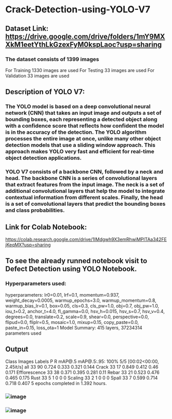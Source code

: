 # Crack-Detection-using-YOLO-V7
## Dataset Link: https://drive.google.com/drive/folders/1mY9MXXkM1eetYthLkGzexFyM0kspLaoc?usp=sharing
### The dataset consists of 1399 images
For Training 1330 images are used
For Testing 33 images are used
For Validation 33 images are used
## Description of YOLO V7: 
### The YOLO model is based on a deep convolutional neural network (CNN) that takes an input image and outputs a set of bounding boxes, each representing a detected object along with a confidence score that reflects how confident the model is in the accuracy of the detection. The YOLO algorithm processes the entire image at once, unlike many other object detection models that use a sliding window approach. This approach makes YOLO very fast and efficient for real-time object detection applications.
### YOLO V7 consists of a backbone CNN, followed by a neck and head. The backbone CNN is a series of convolutional layers that extract features from the input image. The neck is a set of additional convolutional layers that help the model to integrate contextual information from different scales. Finally, the head is a set of convolutional layers that predict the bounding boxes and class probabilities.
## Link for Colab Notebook:
https://colab.research.google.com/drive/1IMdgwh9X3emRhwiMPITAa342FEjKeqMX?usp=sharing
## To see the already runned notebook visit to Defect Detection using YOLO Notebook.
### Hyperparameters used: 
hyperparameters: lr0=0.01, lrf=0.1, momentum=0.937, weight_decay=0.0005, warmup_epochs=3.0, warmup_momentum=0.8, warmup_bias_lr=0.1, box=0.05, cls=0.3, cls_pw=1.0, obj=0.7, obj_pw=1.0, iou_t=0.2, anchor_t=4.0, fl_gamma=0.0, hsv_h=0.015, hsv_s=0.7, hsv_v=0.4, degrees=0.0, translate=0.2, scale=0.9, shear=0.0, perspective=0.0, flipud=0.0, fliplr=0.5, mosaic=1.0, mixup=0.15, copy_paste=0.0, paste_in=0.15, loss_ota=1
Model Summary: 415 layers, 37234314 parameters used
## Output
Class      Images      Labels           P           R      mAP@.5  mAP@.5:.95: 100% 5/5 [00:02<00:00,  2.45it/s]
                 all          33          90       0.724       0.333       0.321       0.144
               Crack          33          17       0.849       0.412        0.46       0.171
       Efflorescence          33          38       0.371       0.395       0.281        0.11
               Rebar          33          21       0.523       0.476       0.465       0.175
                Rust          33           5           1           0           0           0
             Scaling          33           2           1           0           0           0
               Spall          33           7       0.599       0.714       0.718       0.407
5 epochs completed in 1.392 hours.


### ![image](https://user-images.githubusercontent.com/69897673/219551011-76f1e272-1997-4ad0-9c84-e06adf29a38b.png)
### ![image](https://user-images.githubusercontent.com/69897673/219551043-e54571f5-6a51-44ca-a1af-c3c756159bdc.png)

